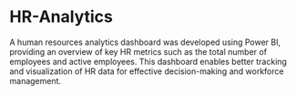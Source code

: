 # HR-Analytics
A human resources analytics dashboard was developed using Power BI, providing an overview of key HR metrics such as the total number of employees and active employees. This dashboard enables better tracking and visualization of HR data for effective decision-making and workforce management.
